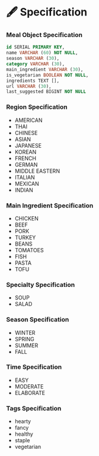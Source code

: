 # 🖋 Specification

### Meal Object Specification
```sql
id SERIAL PRIMARY KEY,
name VARCHAR (60) NOT NULL,
season VARCHAR (30),
category VARCHAR (30),
main_ingredient VARCHAR (30),
is_vegetarian BOOLEAN NOT NULL,
ingredients TEXT [],
url VARCHAR (30),
last_suggested BIGINT NOT NULL
```

### Region Specification
- AMERICAN
- THAI
- CHINESE
- ASIAN
- JAPANESE
- KOREAN
- FRENCH
- GERMAN
- MIDDLE EASTERN
- ITALIAN
- MEXICAN
- INDIAN

### Main Ingredient Specification
- CHICKEN
- BEEF
- PORK
- TURKEY
- BEANS
- TOMATOES
- FISH
- PASTA
- TOFU

### Specialty Specification
- SOUP
- SALAD

### Season Specification
- WINTER
- SPRING
- SUMMER
- FALL

### Time Specification
- EASY
- MODERATE
- ELABORATE

### Tags Specification
- hearty
- fancy
- healthy
- staple
- vegetarian